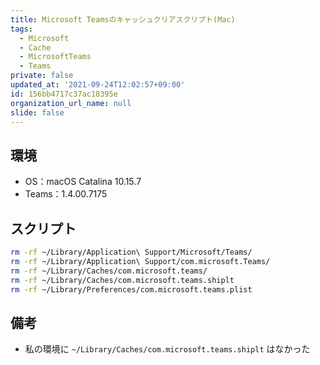 ```yaml
---
title: Microsoft Teamsのキャッシュクリアスクリプト(Mac)
tags:
  - Microsoft
  - Cache
  - MicrosoftTeams
  - Teams
private: false
updated_at: '2021-09-24T12:02:57+09:00'
id: 156bb4717c37ac18395e
organization_url_name: null
slide: false
---
```

## 環境

- OS：macOS Catalina 10.15.7
- Teams：1.4.00.7175

## スクリプト

```bash:clear_cache_of_teams.sh
rm -rf ~/Library/Application\ Support/Microsoft/Teams/
rm -rf ~/Library/Application\ Support/com.microsoft.Teams/
rm -rf ~/Library/Caches/com.microsoft.teams/
rm -rf ~/Library/Caches/com.microsoft.teams.shiplt
rm -rf ~/Library/Preferences/com.microsoft.teams.plist

```

## 備考

- 私の環境に `~/Library/Caches/com.microsoft.teams.shiplt` はなかった
